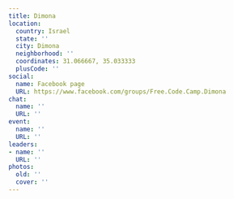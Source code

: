 ```yaml
---
title: Dimona
location:
  country: Israel
  state: ''
  city: Dimona
  neighborhood: ''
  coordinates: 31.066667, 35.033333
  plusCode: ''
social:
  name: Facebook page
  URL: https://www.facebook.com/groups/Free.Code.Camp.Dimona
chat:
  name: ''
  URL: ''
event:
  name: ''
  URL: ''
leaders:
- name: ''
  URL: ''
photos:
  old: ''
  cover: ''
---
```

